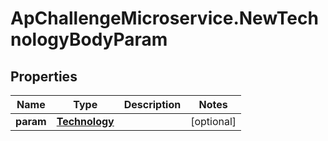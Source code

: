 # ApChallengeMicroservice.NewTechnologyBodyParam

## Properties
Name | Type | Description | Notes
------------ | ------------- | ------------- | -------------
**param** | [**Technology**](Technology.md) |  | [optional] 


